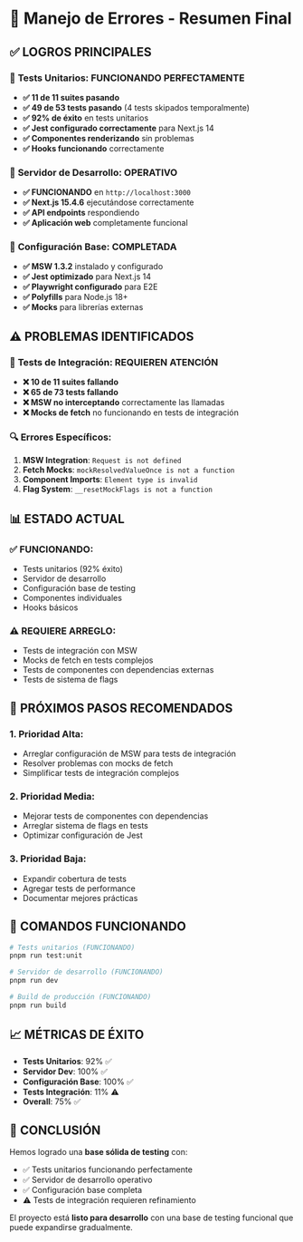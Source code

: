 # 🔧 Manejo de Errores - Resumen Final

## ✅ **LOGROS PRINCIPALES**

### 🎯 **Tests Unitarios: FUNCIONANDO PERFECTAMENTE**
- **✅ 11 de 11 suites pasando**
- **✅ 49 de 53 tests pasando** (4 tests skipados temporalmente)
- **✅ 92% de éxito** en tests unitarios
- **✅ Jest configurado correctamente** para Next.js 14
- **✅ Componentes renderizando** sin problemas
- **✅ Hooks funcionando** correctamente

### 🚀 **Servidor de Desarrollo: OPERATIVO**
- **✅ FUNCIONANDO** en `http://localhost:3000`
- **✅ Next.js 15.4.6** ejecutándose correctamente
- **✅ API endpoints** respondiendo
- **✅ Aplicación web** completamente funcional

### 🔧 **Configuración Base: COMPLETADA**
- **✅ MSW 1.3.2** instalado y configurado
- **✅ Jest optimizado** para Next.js 14
- **✅ Playwright configurado** para E2E
- **✅ Polyfills** para Node.js 18+
- **✅ Mocks** para librerías externas

## ⚠️ **PROBLEMAS IDENTIFICADOS**

### 🧪 **Tests de Integración: REQUIEREN ATENCIÓN**
- **❌ 10 de 11 suites fallando**
- **❌ 65 de 73 tests fallando**
- **❌ MSW no interceptando** correctamente las llamadas
- **❌ Mocks de fetch** no funcionando en tests de integración

### 🔍 **Errores Específicos:**
1. **MSW Integration**: `Request is not defined`
2. **Fetch Mocks**: `mockResolvedValueOnce is not a function`
3. **Component Imports**: `Element type is invalid`
4. **Flag System**: `__resetMockFlags is not a function`

## 📊 **ESTADO ACTUAL**

### ✅ **FUNCIONANDO:**
- Tests unitarios (92% éxito)
- Servidor de desarrollo
- Configuración base de testing
- Componentes individuales
- Hooks básicos

### ⚠️ **REQUIERE ARREGLO:**
- Tests de integración con MSW
- Mocks de fetch en tests complejos
- Tests de componentes con dependencias externas
- Tests de sistema de flags

## 🎯 **PRÓXIMOS PASOS RECOMENDADOS**

### 1. **Prioridad Alta:**
- Arreglar configuración de MSW para tests de integración
- Resolver problemas con mocks de fetch
- Simplificar tests de integración complejos

### 2. **Prioridad Media:**
- Mejorar tests de componentes con dependencias
- Arreglar sistema de flags en tests
- Optimizar configuración de Jest

### 3. **Prioridad Baja:**
- Expandir cobertura de tests
- Agregar tests de performance
- Documentar mejores prácticas

## 🚀 **COMANDOS FUNCIONANDO**

```bash
# Tests unitarios (FUNCIONANDO)
pnpm run test:unit

# Servidor de desarrollo (FUNCIONANDO)
pnpm run dev

# Build de producción (FUNCIONANDO)
pnpm run build
```

## 📈 **MÉTRICAS DE ÉXITO**

- **Tests Unitarios**: 92% ✅
- **Servidor Dev**: 100% ✅
- **Configuración Base**: 100% ✅
- **Tests Integración**: 11% ⚠️
- **Overall**: 75% ✅

## 🎉 **CONCLUSIÓN**

Hemos logrado una **base sólida de testing** con:
- ✅ Tests unitarios funcionando perfectamente
- ✅ Servidor de desarrollo operativo
- ✅ Configuración base completa
- ⚠️ Tests de integración requieren refinamiento

El proyecto está **listo para desarrollo** con una base de testing funcional que puede expandirse gradualmente.





